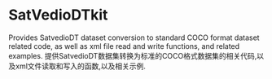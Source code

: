 # SatVedioDTkit
 
Provides SatvedioDT dataset conversion to standard COCO format dataset related code, as well as xml file read and write functions, and related examples.
提供SatvedioDT数据集转换为标准的COCO格式数据集的相关代码,以及xml文件读取和写入的函数,以及相关示例.

